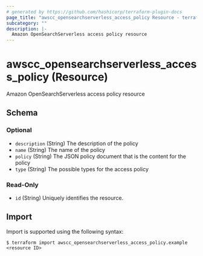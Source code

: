 ```yaml
---
# generated by https://github.com/hashicorp/terraform-plugin-docs
page_title: "awscc_opensearchserverless_access_policy Resource - terraform-provider-awscc"
subcategory: ""
description: |-
  Amazon OpenSearchServerless access policy resource
---
```


# awscc_opensearchserverless_access_policy (Resource)

Amazon OpenSearchServerless access policy resource



<!-- schema generated by tfplugindocs -->
## Schema

### Optional

- `description` (String) The description of the policy
- `name` (String) The name of the policy
- `policy` (String) The JSON policy document that is the content for the policy
- `type` (String) The possible types for the access policy

### Read-Only

- `id` (String) Uniquely identifies the resource.

## Import

Import is supported using the following syntax:

```shell
$ terraform import awscc_opensearchserverless_access_policy.example <resource ID>
```
